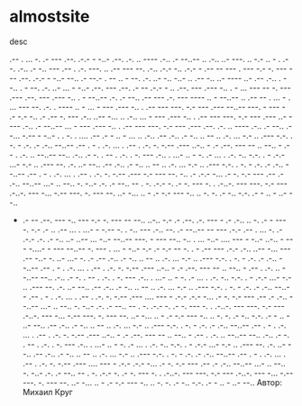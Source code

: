 # almostsite
desc

.-- . ... -. .-  --- .--. .-.- - -..-  .--. .-. .. ---- .-.. .- --..--  ..  .-.. ..- ---. .. -.- ..  - . .--. .-.. .- 
 -.. --- .-- . .-. ---. .. .-- ---  --. .-.. .-.- -.. .-.- -  .--  -- --- .  --- -.- -. --- 
 --- .--. .-.- - -..-  --.. .- --.- . -- .. -  --. .-. ..- -.. -..- 
 ..  .--  -.. ..- ---- ..-  .-- .-.. . --.. . -  --. .-. ..- ... - -..- 
 .--. ---  .--. .- -- .-.- - ..  .--. --- .--- -.. . -  ... ---  -- -. --- .--- 
 .--. --- .--- -.. . - --..--  .-. .- --.. .-- --- .-. --- ---- .. - --..--  ..  .-- -- . ... - .  ... --- --. .-. . ---- .. - 
 ...  - --- .---  -.. . .-- --- ---. -.- --- .--- --..--  ---. - ---  - .- -.-  -.. .- .-- -. ---  .-.. ..-- -... .. .-.. 
 ...  - --- .---  -.. . .-- --- ---. -.- --- .---  ..- ---- .-.. .- --..--  ...  - --- .---  -.. . .-- --- ---. -.- --- .---  .--. .-. .. ---- .-.. .- 
 --.. .- -... -.-- - -..-  . .  -. .  .... .-- .- - .. -  ... .. .-.. 
 .-- .-.. .- -.. .. -- .. .-. ... -.- .. .---  -.-. . -. - .-. .- .-.. --..--  .-- . - . .-.  ... . .-- . .-. -. -.-- .--- 
 ..-.. - .- .--. --- --  .. --..  - .-- . .-. .. --..--  --.. .-.. .-  -. . -- . .-. . -. --- 
 .-.. . ...- .. -  -. .-  ... . .-. -.. -.-. .  - .-.- ...- -.- .. .---  --. .-. ..- --.. 
 .-- .-.. .- -.. .. -- .. .-. ... -.- .. .---  -.-. . -. - .-. .- .-.. --..--  .-- . - . .-.  ... . .-- . .-. -. -.-- .--- 
 -.- --- --. -.. .-  .-.-  -... .- -. -.- --- .-- .- .-.. --..--  ...- .. --.. -. -..-  .-. .- --.. -- . -. .-.- -. .- 
 -. ---  -. .  .-..-. --- ---. -.- --- .-..-.  --- -... -.-- ---. -. ---  --. ..- -... .. - 
 .-  -.-  --- -.. .. -. -. .- -.. -.-. .- - ..  - ..- --.. 
  - .- --  .--. --- -..  --- -.- -. --- --  --.. ..-.. -.- .-  .--. .-. --- - .- .-.. .. -. .-  - --- -. -.- .- 
 ..  .-- ... .  ...-  - -.--  -. . -.. --- .-.. --. .- --..--  -- --- .-.-  .-- . ... -. .- 
 .-.-  .-. .- -.. ..- ..-- ... -..- --..--  ---. - ---  --.. -.. . ... -..-  .... --- - -..-  ..-.. - --- -....- - --- --..--  -. ---  . ... - -..- 
 -.- .- -.-  -- -. .  - .-- --- .-.-  .-.. ..-- -... --- .-- -..-  -. ..- ...- -. .- 
 .-- .-.. .- -.. .. -- .. .-. ... -.- .. .---  -.-. . -. - .-. .- .-.. --..--  .-- . - . .-.  ... . .-- . .-. -. -.-- .--- 
 ..-.. - .- .--. --- --  .. --..  - .-- . .-. .. --..--  --.. .-.. .-  -. . -- . .-. . -. --- 
 .-.. . ...- .. -  -. .-  ... . .-. -.. -.-. .  - .-.- ...- -.- .. .---  --. .-. ..- --.. 
 .-- .-.. .- -.. .. -- .. .-. ... -.- .. .---  -.-. . -. - .-. .- .-.. --..--  .-- . - . .-.  ... . .-- . .-. -. -.-- .--- 
 .... --- - .-.-  .-.-  -... .- -. -.- --- .-- .- .-.. --..--  ...- .. --.. -. -..-  .-. .- --.. -- . -. .-.- -. .- 
 -. ---  -. .  .-..-. --- ---. -.- --- .-..-.  --- -... -.-- ---. -. ---  --. ..- -... .. - 
 .-  -.-  --- -.. .. -. -. .- -.. -.-. .- - ..  - ..- --.. 
 .-- .-.. .- -.. .. -- .. .-. ... -.- .. .---  -.-. . -. - .-. .- .-.. --..--  .-- . - . .-.  ... . .-- . .-. -. -.-- .--- 
 ..-.. - .- .--. --- --  .. --..  - .-- . .-. .. --..--  --.. .-.. .-  -. . -- . .-. . -. --- 
 .-.. . ...- .. -  -. .-  ... . .-. -.. -.-. .  - .-.- ...- -.- .. .---  --. .-. ..- --.. 
 .-- .-.. .- -.. .. -- .. .-. ... -.- .. .---  -.-. . -. - .-. .- .-.. --..--  .-- . - . .-.  ... . .-- . .-. -. -.-- .--- 
 .... --- - .-.-  .-.-  -... .- -. -.- --- .-- .- .-.. --..--  ...- .. --.. -. -..-  .-. .- --.. -- . -. .-.- -. .- 
 -. ---  -. .  .-..-. --- ---. -.- --- .-..-.  --- -... -.-- ---. -. ---  --. ..- -... .. - 
 .-  -.-  --- -.. .. -. -. .- -.. -.-. .- - ..  - ..- --..
   Автор: Михаил Круг
